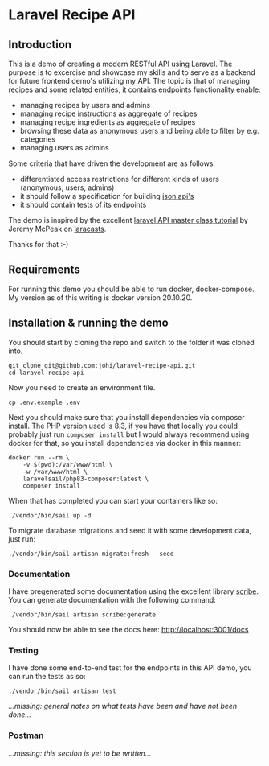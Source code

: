 # Laravel Recipe API

## Introduction
This is a demo of creating a modern RESTful API using Laravel. The purpose is to excercise and showcase my skills and
to serve as a backend for future frontend demo's utilizing my API.
The topic is that of managing recipes and some related entities, it contains endpoints functionality enable:
- managing recipes by users and admins
- managing recipe instructions as aggregate of recipes
- managing recipe ingredients as aggregate of recipes
- browsing these data as anonymous users and being able to filter by e.g. categories
- managing users as admins

Some criteria that have driven the development are as follows:
- differentiated access restrictions for different kinds of users (anonymous, users, admins)
- it should follow a specification for building [json api's](https://jsonapi.org/)
- it should contain tests of its endpoints

The demo is inspired by the excellent [laravel API master class tutorial](https://github.com/laracasts/laravel-api-master-class/) 
by Jeremy McPeak on [laracasts](https://laracasts.com/series/laravel-api-master-class). 

Thanks for that :-)

## Requirements
For running this demo you should be able to run docker, docker-compose. My version as of this writing is docker version 
20.10.20.

## Installation & running the demo
You should start by cloning the repo and switch to the folder it was cloned into.
```
git clone git@github.com:johi/laravel-recipe-api.git
cd laravel-recipe-api
```
Now you need to create an environment file.
```
cp .env.example .env
```
Next you should make sure that you install dependencies via composer install. The PHP version used is 8.3, if you have 
that locally you could probably just run `composer install` but I would always recommend using docker for that, so you
install dependencies via docker in this manner:
```
docker run --rm \
    -v $(pwd):/var/www/html \
    -w /var/www/html \
    laravelsail/php83-composer:latest \
    composer install
```
When that has completed you can start your containers like so:
```
./vendor/bin/sail up -d
```
To migrate database migrations and seed it with some development data, just run:
```
./vendor/bin/sail artisan migrate:fresh --seed
```

### Documentation

I have pregenerated some documentation using the excellent library 
[scribe](https://github.com/knuckleswtf/scribe). You can generate documentation with the following command: 
```
./vendor/bin/sail artisan scribe:generate    
```
You should now be able to see the docs here: [http://localhost:3001/docs](http://localhost:3001/docs)

### Testing
I have done some end-to-end test for the endpoints in this API demo, you can run the tests as so:
```
./vendor/bin/sail artisan test
```
*...missing: general notes on what tests have been and have not been done...*
### Postman
*...missing: this section is yet to be written...*

